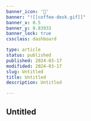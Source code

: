 ```yaml
---
banner_icon: '🌄'
banner: "![[coffee-desk.gif]]"
banner_x: 0.5
banner_y: 0.83933
banner_lock: true
cssclass: dashboard

type: article
status: published
published: 2024-03-17
modifided: 2024-03-17
slug: Untitled
title: Untitled
description: Untitled

---
```



## Untitled
